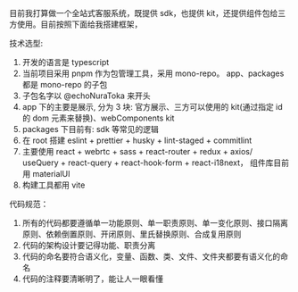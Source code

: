 目前我打算做一个全站式客服系统，既提供 sdk，也提供 kit，还提供组件包给三方使用。目前按照下面给我搭建框架，

技术选型:

1. 开发的语言是 typescript
2. 当前项目采用 pnpm 作为包管理工具，采用 mono-repo。 app、packages 都是 mono-repo 的子包
3. 子包名字以 @echoNuraToka 来开头
4. app 下的主要是展示, 分为 3 块: 官方展示、三方可以使用的 kit(通过指定 id 的 dom 元素来替换)、webComponents kit
5. packages 下目前有: sdk 等常见的逻辑
6. 在 root 搭建 eslint + prettier + husky + lint-staged + commitlint
7. 主要使用 react + webrtc + sass + react-router + redux + axios/ useQuery + react-query + react-hook-form + react-i18next， 组件库目前用 materialUI
8. 构建工具都用 vite

代码规范：

1.  所有的代码都要遵循单一功能原则、单一职责原则、单一变化原则、接口隔离原则、依赖倒置原则、开闭原则、里氏替换原则、合成复用原则
2.  代码的架构设计要记得功能、职责分离
3.  代码的命名要符合语义化，变量、函数、类、文件、文件夹都要有语义化的命名
4.  代码的注释要清晰明了，能让人一眼看懂
